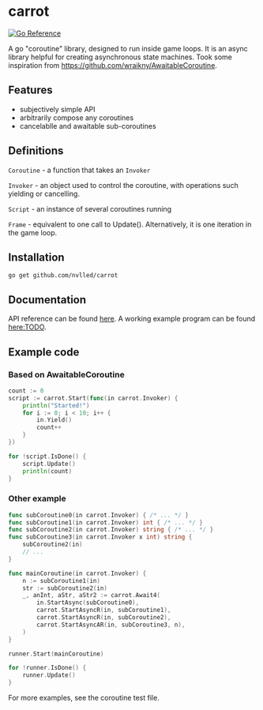 # carrot

[![Go Reference](https://pkg.go.dev/badge/github.com/nvlled/carrot.svg)](https://pkg.go.dev/github.com/nvlled/carrot)

A go "coroutine" library, designed to run inside game loops.
It is an async library helpful for creating asynchronous state machines.
Took some inspiration from https://github.com/wraikny/AwaitableCoroutine.

## Features

- subjectively simple API
- arbitrarily compose any coroutines
- cancelablle and awaitable sub-coroutines

## Definitions

`Coroutine` - a function that takes an `Invoker`

`Invoker` - an object used to control the coroutine, with operations
such yielding or cancelling.

`Script` - an instance of several coroutines running

`Frame` - equivalent to one call to Update(). Alternatively, it
is one iteration in the game loop.

## Installation

```
go get github.com/nvlled/carrot
```

## Documentation

API reference can be found [here](https://pkg.go.dev/github.com/nvlled/carrot).
A working example program can be found [here:TODO](#TODO).

## Example code

### Based on AwaitableCoroutine

```go
count := 0
script := carrot.Start(func(in carrot.Invoker) {
    println("Started!")
    for i := 0; i < 10; i++ {
        in.Yield()
        count++
    }
})

for !script.IsDone() {
    script.Update()
    println(count)
}
```

### Other example

```go
func subCoroutine0(in carrot.Invoker) { /* ... */ }
func subCoroutine1(in carrot.Invoker) int { /* ... */ }
func subCoroutine2(in carrot.Invoker) string { /* ... */ }
func subCoroutine3(in carrot.Invoker x int) string {
    subCoroutine2(in)
    // ...
}

func mainCoroutine(in carrot.Invoker) {
    n := subCoroutine1(in)
    str := subCoroutine2(in)
    _, anInt, aStr, aStr2 := carrot.Await4(
        in.StartAsync(subCoroutine0),
        carrot.StartAsyncR(in, subCoroutine1),
        carrot.StartAsyncR(in, subCoroutine2),
        carrot.StartAsyncAR(in, subCoroutine3, n),
    )
}

runner.Start(mainCoroutine)

for !runner.IsDone() {
    runner.Update()
}

```

For more examples, see the coroutine test file.

